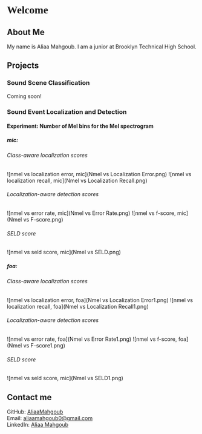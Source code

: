 <head>
     <link rel="preconnect" href="https://fonts.googleapis.com">
     <link rel="preconnect" href="https://fonts.gstatic.com" crossorigin>
     <link href="https://fonts.googleapis.com/css2?family=Bebas+Neue&display=swap" rel="stylesheet">
<style>
h1 {
     font-family: 'Bebas Neue', cursive;
}
</style>
</head>

<h1>Welcome</h1>

## About Me
My name is Aliaa Mahgoub. I am a junior at Brooklyn Technical High School.

## Projects
### Sound Scene Classification

Coming soon!

### Sound Event Localization and Detection
#### Experiment: Number of Mel bins for the Mel spectrogram
##### mic:
###### Class-aware localization scores
![nmel vs localization error, mic](Nmel vs Localization Error.png)
![nmel vs localization recall, mic](Nmel vs Localization Recall.png)

###### Localization-aware detection scores
![nmel vs error rate, mic](Nmel vs Error Rate.png)
![nmel vs f-score, mic](Nmel vs F-score.png)

###### SELD score
![nmel vs seld score, mic](Nmel vs SELD.png)

##### foa:
###### Class-aware localization scores
![nmel vs localization error, foa](Nmel vs Localization Error1.png)
![nmel vs localization recall, foa](Nmel vs Localization Recall1.png)

###### Localization-aware detection scores
![nmel vs error rate, foa](Nmel vs Error Rate1.png)
![nmel vs f-score, foa](Nmel vs F-score1.png)

###### SELD score
![nmel vs seld score, mic](Nmel vs SELD1.png)

## Contact me
GitHub: [AliaaMahgoub](https://github.com/AliaaMahgoub)   
Email: aliaamahgoub0@gmail.com   
LinkedIn: [Aliaa Mahgoub](https://www.linkedin.com/in/aliaa-mahgoub-a1569b192)

